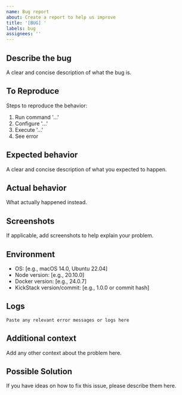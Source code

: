 ```yaml
---
name: Bug report
about: Create a report to help us improve
title: '[BUG] '
labels: bug
assignees: ''
---
```


## Describe the bug
A clear and concise description of what the bug is.

## To Reproduce
Steps to reproduce the behavior:
1. Run command '...'
2. Configure '...'
3. Execute '...'
4. See error

## Expected behavior
A clear and concise description of what you expected to happen.

## Actual behavior
What actually happened instead.

## Screenshots
If applicable, add screenshots to help explain your problem.

## Environment
- OS: [e.g., macOS 14.0, Ubuntu 22.04]
- Node version: [e.g., 20.10.0]
- Docker version: [e.g., 24.0.7]
- KickStack version/commit: [e.g., 1.0.0 or commit hash]

## Logs
```
Paste any relevant error messages or logs here
```

## Additional context
Add any other context about the problem here.

## Possible Solution
If you have ideas on how to fix this issue, please describe them here.